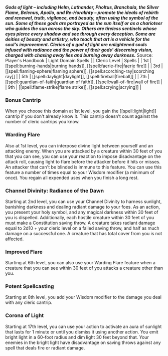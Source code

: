***Gods of light – including Helm, Lathander, Pholtus, Branchala, the Silver Flame, Belenus, Apollo, and Re-Horakhty – promote the ideals of rebirth and renewal, truth, vigilance, and beauty, often using the symbol of the sun. Some of these gods are portrayed as the sun itself or as a charioteer who guides the sun across the sky. Others are tireless sentinels whose eyes pierce every shadow and see through every deception. Some are deities of beauty and artistry, who teach that art is a vehicle for the soul's improvement. Clerics of a god of light are enlightened souls infused with radiance and the power of their gods' discerning vision, charged with chasing away lies and burning away darkness.***
Source: Player's Handbook
| Light Domain Spells |
| Cleric Level | Spells |
| 1st | [[spell:burning-hands|burning hands]], [[spell:faerie-fire|faerie fire]] |
| 3rd | [[spell:flaming-sphere|flaming sphere]], [[spell:scorching-ray|scorching ray]] |
| 5th | [[spell:daylight|daylight]], [[spell:fireball|fireball]] |
| 7th | [[spell:guardian-of-faith|guardian of faith]], [[spell:wall-of-fire|wall of fire]] |
| 9th | [[spell:flame-strike|flame strike]], [[spell:scrying|scrying]] |
### Bonus Cantrip
When you choose this domain at 1st level, you gain the [[spell:light|light]] cantrip if you don't already know it. This cantrip doesn’t count against the number of cleric cantrips you know.
### Warding Flare
Also at 1st level, you can interpose divine light between yourself and an attacking enemy. When you are attacked by a creature within 30 feet of you that you can see, you can use your reaction to impose disadvantage on the attack roll, causing light to flare before the attacker before it hits or misses. An attacker that can't be blinded is immune to this feature.
You can use this feature a number of times equal to your Wisdom modifier (a minimum of once). You regain all expended uses when you finish a long rest.
### Channel Divinity: Radiance of the Dawn
Starting at 2nd level, you can use your Channel Divinity to harness sunlight, banishing darkness and dealing radiant damage to your foes.
As an action, you present your holy symbol, and any magical darkness within 30 feet of you is dispelled. Additionally, each hostile creature within 30 feet of you must make a Constitution saving throw. A creature takes radiant damage equal to 2d10 + your cleric level on a failed saving throw, and half as much damage on a successful one. A creature that has total cover from you is not affected.
### Improved Flare
Starting at 6th level, you can also use your Warding Flare feature when a creature that you can see within 30 feet of you attacks a creature other than you.
### Potent Spellcasting
Starting at 8th level, you add your Wisdom modifier to the damage you deal with any cleric cantrip.
### Corona of Light
Starting at 17th level, you can use your action to activate an aura of sunlight that lasts for 1 minute or until you dismiss it using another action. You emit bright light in a 60-foot radius and dim light 30 feet beyond that. Your enemies in the bright light have disadvantage on saving throws against any spell that deals fire or radiant damage.